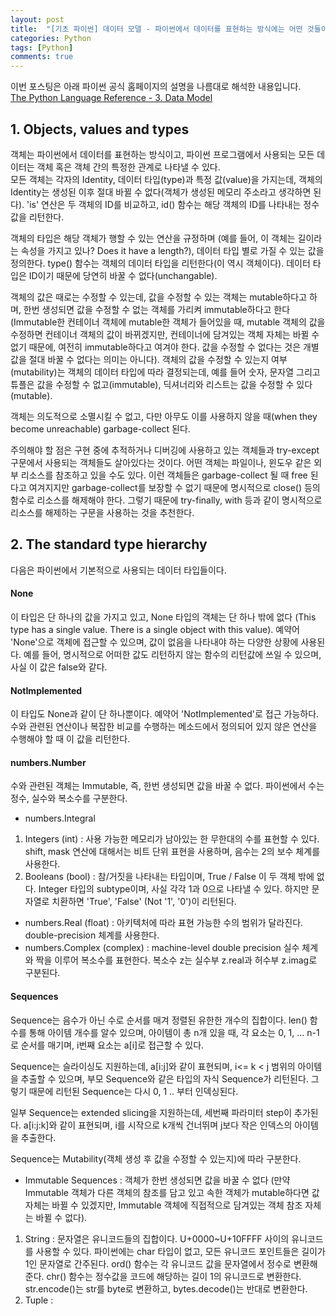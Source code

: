 ```yaml
---
layout: post
title:  "[기초 파이썬] 데이터 모델 - 파이썬에서 데이터를 표현하는 방식에는 어떤 것들이 있나"
categories: Python
tags: [Python]
comments: true
---
```


이번 포스팅은 아래 파이썬 공식 홈페이지의 설명을 나름대로 해석한 내용입니다.  
[The Python Language Reference - 3.  Data Model](https://docs.python.org/3/reference/datamodel.html)

## 1. Objects, values and types

객체는 파이썬에서 데이터를 표현하는 방식이고, 파이썬 프로그램에서 사용되는 모든 데이터는 객체 혹은 객체 간의 특정한 관계로 나타낼 수 있다.  
모든 객체는 각자의 Identity, 데이터 타입(type)과 특정 값(value)을 가지는데, 객체의 Identity는 생성된 이후 절대 바뀔 수 없다(객체가 생성된 메모리 주소라고 생각하면 된다). 'is' 연산은 두 객체의 ID를 비교하고, id() 함수는 해당 객체의 ID를 나타내는 정수값을 리턴한다.  

객체의 타입은 해당 객체가 행할 수 있는 연산을 규정하며 (예를 들어, 이 객체는 길이라는 속성을 가지고 있나? Does it have a length?), 데이터 타입 별로 가질 수 있는 값을 정의한다. type() 함수는 객체의 데이터 타입을 리턴한다(이 역시 객체이다). 데이터 타입은 ID이기 때문에 당연히 바꿀 수 없다(unchangable).  

객체의 값은 때로는 수정할 수 있는데, 값을 수정할 수 있는 객체는 mutable하다고 하며, 한번 생성되면 값을 수정할 수 없는 객체를 가리켜 immutable하다고 한다 (Immutable한 컨테이너 객체에 mutable한 객체가 들어있을 때, mutable 객체의 값을 수정하면 컨테이너 객체의 값이 바뀌겠지만, 컨테이너에 담겨있는 객체 자체는 바뀔 수 없기 때문에, 여전히 immutable하다고 여겨야 한다. 값을 수정할 수 없다는 것은 개별 값을 절대 바꿀 수 없다는 의미는 아니다). 객체의 값을 수정할 수 있는지 여부(mutability)는 객체의 데이터 타입에 따라 결정되는데, 예를 들어 숫자, 문자열 그리고 튜플은 값을 수정할 수 없고(immutable), 딕셔너리와 리스트는 값을 수정할 수 있다(mutable).

객체는 의도적으로 소멸시킬 수 없고, 다만 아무도 이를 사용하지 않을 때(when they become unreachable) garbage-collect 된다.  

주의해야 할 점은 구현 중에 추적하거나 디버깅에 사용하고 있는 객체들과 try-except 구문에서 사용되는 객체들도 살아있다는 것이다. 어떤 객체는 파일이나, 윈도우 같은 외부 리소스를 참조하고 있을 수도 있다. 이런 객체들은 garbage-collect 될 때 free 된다고 여겨지지만 garbage-collect를 보장할 수 없기 때문에 명시적으로 close() 등의 함수로 리소스를 해제해야 한다. 그렇기 때문에 try-finally, with 등과 같이 명시적으로 리소스를 해제하는 구문을 사용하는 것을 추천한다.  

## 2. The standard type hierarchy
다음은 파이썬에서 기본적으로 사용되는 데이터 타입들이다.  
#### None
이 타입은 단 하나의 값을 가지고 있고, None 타입의 객체는 단 하나 밖에 없다 (This type has a single value. There is a single object with this value). 예약어 'None'으로 객체에 접근할 수 있으며, 값이 없음을 나타내야 하는 다양한 상황에 사용된다. 예를 들어, 명시적으로 어떠한 값도 리턴하지 않는 함수의 리턴값에 쓰일 수 있으며, 사실 이 값은 false와 같다.  

#### NotImplemented
이 타입도 None과 같이 단 하나뿐이다. 예약어 'NotImplemented'로 접근 가능하다. 수와 관련된 연산이나 복잡한 비교를 수행하는 메소드에서 정의되어 있지 않은 연산을 수행해야 할 때 이 값을 리턴한다.

#### numbers.Number
수와 관련된 객체는 Immutable, 즉, 한번 생성되면 값을 바꿀 수 없다. 파이썬에서 수는 정수, 실수와 복소수를 구분한다.
- numbers.Integral
1. Integers (int) : 사용 가능한 메모리가 남아있는 한 무한대의 수를 표현할 수 있다. shift, mask 연산에 대해서는 비트 단위 표현을 사용하며, 음수는 2의 보수 체계를 사용한다.  
2. Booleans (bool) : 참/거짓을 나타내는 타입이며, True / False 이 두 객체 밖에 없다. Integer 타입의 subtype이며, 사실 각각 1과 0으로 나타낼 수 있다. 하지만 문자열로 치환하면 'True', 'False' (Not '1', '0')이 리턴된다.
- numbers.Real (float) : 아키텍처에 따라 표현 가능한 수의 범위가 달라진다. double-precision 체계를 사용한다.  
- numbers.Complex (complex) : machine-level double precision 실수 체계와 짝을 이루어 복소수를 표현한다. 복소수 z는 실수부 z.real과 허수부 z.imag로 구분된다. 

#### Sequences
Sequence는 음수가 아닌 수로 순서를 매겨 정렬된 유한한 개수의 집합이다. len() 함수를 통해 아이템 개수를 알수 있으며, 아이템이 총 n개 있을 때, 각 요소는 0, 1, ... n-1로 순서를 매기며, i번째 요소는 a\[i\]로 접근할 수 있다.  

Sequence는 슬라이싱도 지원하는데, a\[i:j\]와 같이 표현되며, i<= k < j 범위의 아이템을 추출할 수 있으며, 부모 Sequence와 같은 타입의 자식 Sequence가 리턴된다. 그렇기 때문에 리턴된 Sequence는 다시 0, 1 .. 부터 인덱싱된다.  

일부 Sequence는 extended slicing을 지원하는데, 세번째 파라미터 step이 추가된다. a\[i:j:k\]와 같이 표현되며, i를 시작으로 k개씩 건너뛰며 j보다 작은 인덱스의 아이템을 추출한다.  

Sequence는 Mutability(객체 생성 후 값을 수정할 수 있는지)에 따라 구분한다.  
- Immutable Sequences : 객체가 한번 생성되면 값을 바꿀 수 없다 (만약 Immutable 객체가 다른 객체의 참조를 담고 있고 속한 객체가 mutable하다면 값 자체는 바뀔 수 있겠지만, Immutable 객체에 직접적으로 담겨있는 객체 참조 자체는 바뀔 수 없다).  
1. String : 문자열은 유니코드들의 집합이다. U+0000~U+10FFFF 사이의 유니코드를 사용할 수 있다. 파이썬에는 char 타입이 없고, 모든 유니코드 포인트들은 길이가 1인 문자열로 간주된다. ord() 함수는 각 유니코드 값을 문자열에서 정수로 변환해준다. chr() 함수는 정수값을 코드에 해당하는 길이 1의 유니코드로 변환한다. str.encode()는 str를 byte로 변환하고, bytes.decode()는 반대로 변환한다.
2. Tuple : 